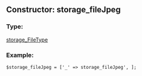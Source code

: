 ## Constructor: storage\_fileJpeg  

### Type: 

[storage\_FileType](../types/storage_FileType.md)
### Example:

```
$storage_fileJpeg = ['_' => storage_fileJpeg', ];
```